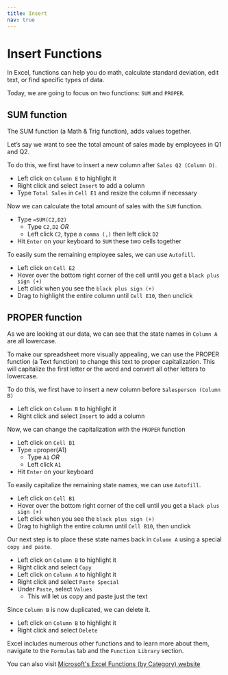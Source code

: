 ```yaml
---
title: Insert
nav: true
---
```


# Insert Functions

In Excel, functions can help you do math, calculate standard deviation, edit text, or find specific types of data.

Today, we are going to focus on two functions: `SUM` and `PROPER`.

## SUM function

The SUM function (a Math & Trig function), adds values together. 

Let’s say we want to see the total amount of sales made by employees in Q1 and Q2.

To do this, we first have to insert a new column after `Sales Q2 (Column D)`.
* Left click on `Column E` to highlight it
* Right click and select `Insert` to add a column
* Type `Total Sales` in `Cell E1` and resize the column if necessary

Now we can calculate the total amount of sales with the `SUM` function.
* Type `=SUM(C2,D2)`
  * Type `C2,D2` *OR*
  * Left click `C2`, type a `comma (,)` then left click `D2`
* Hit `Enter` on your keyboard to `SUM` these two cells together

To easily sum the remaining employee sales, we can use `Autofill`.
* Left click on `Cell E2`
* Hover over the bottom right corner of the cell until you get a `black plus sign (+)`
* Left click when you see the `black plus sign (+)`
* Drag to highlight the entire column until `Cell E10`, then unclick

## PROPER function

As we are looking at our data, we can see that the state names in `Column A` are all lowercase.

To make our spreadsheet more visually appealing, we can use the PROPER function (a Text function) to change this text to proper capitalization. This will capitalize the first letter or the word and convert all other letters to lowercase.

To do this, we first have to insert a new column before `Salesperson (Column B)`
* Left click on `Column B` to highlight it
* Right click and select `Insert` to add a column

Now, we can change the capitalization with the `PROPER` function
* Left click on `Cell B1`
* Type =proper(A1)
  * Type `A1` *OR*
  * Left click `A1`
* Hit `Enter` on your keyboard

To easily capitalize the remaining state names, we can use `Autofill`.
* Left click on `Cell B1`
* Hover over the bottom right corner of the cell until you get a `black plus sign (+)`
* Left click when you see the `black plus sign (+)`
* Drag to highligh the entire column until `Cell B10`, then unclick

Our next step is to place these state names back in `Column A` using a special `copy and paste`.
* Left click on `Column B` to highlight it
* Right click and select `Copy`
* Left click on `Column A` to highlight it
* Right click and select `Paste Special`
* Under `Paste`, select `Values`
  * This will let us copy and paste just the text

Since `Column B` is now duplicated, we can delete it.
* Left click on `Column B` to highlight it
* Right click and select `Delete`

Excel includes numerous other functions and to learn more about them, navigate to the `Formulas` tab and the `Function Library` section. 

You can also visit [Microsoft's Excel Functions (by Category) website](https://support.office.com/en-us/article/excel-functions-by-category-5f91f4e9-7b42-46d2-9bd1-63f26a86c0eb?ui=en-US&rs=en-US&ad=US)